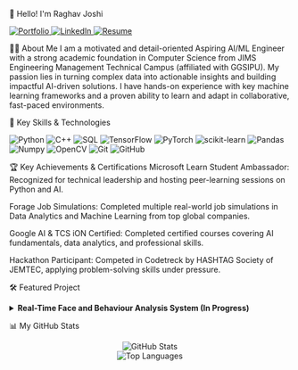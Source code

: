 👋 Hello! I'm Raghav Joshi
<p align="left">
<a href="https://raghavj12345.github.io/portfolio/" target="_blank">
<img src="https://img.shields.io/badge/View_My_Portfolio-00AADD?style=for-the-badge&logo=rocket&logoColor=white" alt="Portfolio"/>
</a>
<a href="https://www.google.com/search?q=https://www.linkedin.com/in/raghav-joshi-687a02373" target="_blank">
<img src="https://www.google.com/search?q=https://img.shields.io/badge/LinkedIn-0077B5%3Fstyle%3Dfor-the-badge%26logo%3Dlinkedin%26logoColor%3Dwhite" alt="LinkedIn"/>
</a>
<a href="RaghavJoshiResume.pdf" target="_blank">
<img src="https://img.shields.io/badge/View_My_Resume-DA291C?style=for-the-badge&logo=adobeacrobatreader&logoColor=white" alt="Resume"/>
</a>
</p>

👨‍💻 About Me
I am a motivated and detail-oriented Aspiring AI/ML Engineer with a strong academic foundation in Computer Science from JIMS Engineering Management Technical Campus (affiliated with GGSIPU). My passion lies in turning complex data into actionable insights and building impactful AI-driven solutions. I have hands-on experience with key machine learning frameworks and a proven ability to learn and adapt in collaborative, fast-paced environments.

🚀 Key Skills & Technologies
<p align="left">
<img src="https://www.google.com/search?q=https://img.shields.io/badge/Python-3776AB%3Fstyle%3Dfor-the-badge%26logo%3Dpython%26logoColor%3Dwhite" alt="Python"/>
<img src="https://www.google.com/search?q=https://img.shields.io/badge/C%2B%2B-00599C%3Fstyle%3Dfor-the-badge%26logo%3Dc%252B%252B%26logoColor%3Dwhite" alt="C++"/>
<img src="https://www.google.com/search?q=https://img.shields.io/badge/SQL-4479A1%3Fstyle%3Dfor-the-badge%26logo%3Dpostgresql%26logoColor%3Dwhite" alt="SQL"/>
<img src="https://img.shields.io/badge/TensorFlow-FF6F00?style=for-the-badge&logo=tensorflow&logoColor=white" alt="TensorFlow"/>
<img src="https://img.shields.io/badge/PyTorch-EE4C2C?style=for-the-badge&logo=pytorch&logoColor=white" alt="PyTorch"/>
<img src="https://www.google.com/search?q=https://img.shields.io/badge/scikit--learn-F7931E%3Fstyle%3Dfor-the-badge%26logo%3Dscikit-learn%26logoColor%3Dwhite" alt="scikit-learn"/>
<img src="https://www.google.com/search?q=https://img.shields.io/badge/Pandas-150458%3Fstyle%3Dfor-the-badge%26logo%3Dpandas%26logoColor%3Dwhite" alt="Pandas"/>
<img src="https://www.google.com/search?q=https://img.shields.io/badge/Numpy-013243%3Fstyle%3Dfor-the-badge%26logo%3Dnumpy%26logoColor%3Dwhite" alt="Numpy"/>
<img src="https://www.google.com/search?q=https://img.shields.io/badge/OpenCV-5C3EE8%3Fstyle%3Dfor-the-badge%26logo%3Dopencv%26logoColor%3Dwhite" alt="OpenCV"/>
<img src="https://www.google.com/search?q=https://img.shields.io/badge/Git-F05032%3Fstyle%3Dfor-the-badge%26logo%3Dgit%26logoColor%3Dwhite" alt="Git"/>
<img src="https://www.google.com/search?q=https://img.shields.io/badge/GitHub-181717%3Fstyle%3Dfor-the-badge%26logo%3Dgithub%26logoColor%3Dwhite" alt="GitHub"/>
</p>

🏆 Key Achievements & Certifications
Microsoft Learn Student Ambassador: Recognized for technical leadership and hosting peer-learning sessions on Python and AI.

Forage Job Simulations: Completed multiple real-world job simulations in Data Analytics and Machine Learning from top global companies.

Google AI & TCS iON Certified: Completed certified courses covering AI fundamentals, data analytics, and professional skills.

Hackathon Participant: Competed in Codetreck by HASHTAG Society of JEMTEC, applying problem-solving skills under pressure.

🛠️ Featured Project
<details>
<summary><strong>Real-Time Face and Behaviour Analysis System (In Progress)</strong></summary>
<br>

This project focuses on analyzing facial expressions and behavioral patterns from a real-time video feed. It integrates computer vision and deep learning models to derive user sentiment and activity insights, with applications in retail customer analysis, workplace wellness monitoring, and intelligent surveillance.

Captures and processes real-time video to detect and track human faces.

Integrates facial expression recognition and pose estimation models.

Aims to provide actionable insights based on user sentiment and behavior.

Tech Stack: Python, OpenCV, TensorFlow (in progress).

</details>

📊 My GitHub Stats
<p align="center">
<img src="https://www.google.com/search?q=https://github-readme-stats.vercel.app/api%3Fusername%3Draghavj12345%26show_icons%3Dtrue%26theme%3Ddracula%26include_all_commits%3Dtrue%26count_private%3Dtrue" alt="GitHub Stats"/>
<br/>
<img src="https://www.google.com/search?q=https://github-readme-stats.vercel.app/api/top-langs/%3Fusername%3Draghavj12345%26layout%3Dcompact%26langs_count%3D8%26theme%3Ddracula" alt="Top Languages"/>
</p>

